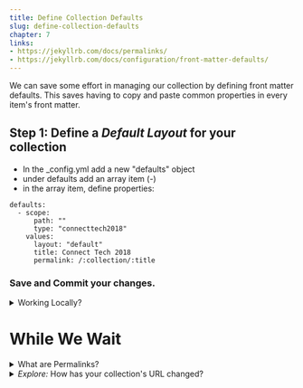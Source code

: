 ```yaml
---
title: Define Collection Defaults
slug: define-collection-defaults
chapter: 7
links:
- https://jekyllrb.com/docs/permalinks/
- https://jekyllrb.com/docs/configuration/front-matter-defaults/
---
```

We can save some effort in managing our collection by defining
front matter defaults.  This saves having to copy and paste
common properties in every item's front matter.

## Step 1: Define a _Default Layout_ for your collection
* In the _config.yml add a new "defaults" object
* under defaults add an array item (-)
* in the array item, define properties:

```
defaults:
  - scope:
      path: ""
      type: "connecttech2018"
    values:
      layout: "default"
      title: Connect Tech 2018
      permalink: /:collection/:title
```  
### Save and Commit your changes.
<details>
   <summary>Working Locally?</summary>
Don't forget to restart to pick up _config.yml changes.
</details>

# While We Wait   

<details>
  <summary>What are Permalinks?</summary>
<a href="https://jekyllrb.com/docs/permalinks/" target="_blank"><strong>permalink</strong></a>
is a built-in variable that Jekyll will use to create paths for your content.  
It has a placeholder syntax and helps with SEO to make your URIs easy to navigate.
</details>

<details>
<summary><em>Explore:</em> How has your collection's URL changed?</summary>
Navigate to /connecttech2018  or /connecttech2018/ are you redirected?
</details>
